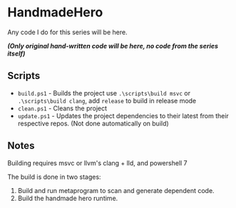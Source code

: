 # HandmadeHero

Any code I do for this series will be here.  

***(Only original hand-written code will be here, no code from the series itself)***

## Scripts

* `build.ps1` - Builds the project use `.\scripts\build msvc` or `.\scripts\build clang`, add `release` to build in release mode
* `clean.ps1` - Cleans the project
* `update.ps1` - Updates the project dependencies to their latest from their respective repos. (Not done automatically on build)

## Notes

Building requires msvc or llvm's clang + lld, and powershell 7

The build is done in two stages:

1. Build and run metaprogram to scan and generate dependent code.
2. Build the handmade hero runtime.

